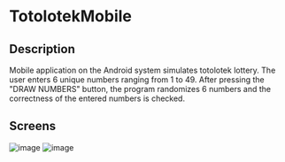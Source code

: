 # TotolotekMobile
## Description
Mobile application on the Android system simulates totolotek lottery. The user enters 6 unique numbers ranging from 1 to 49. After pressing the "DRAW NUMBERS" button, the program randomizes 6 numbers and the correctness of the entered numbers is checked.
## Screens
![image](https://user-images.githubusercontent.com/22658595/136599963-8e3bc0b3-7d7c-46f0-970d-3b6dd37b0c40.png)
![image](https://user-images.githubusercontent.com/22658595/136600555-a0d6cda7-f61e-45c1-bc75-aa9b0e8ecc0f.png)
